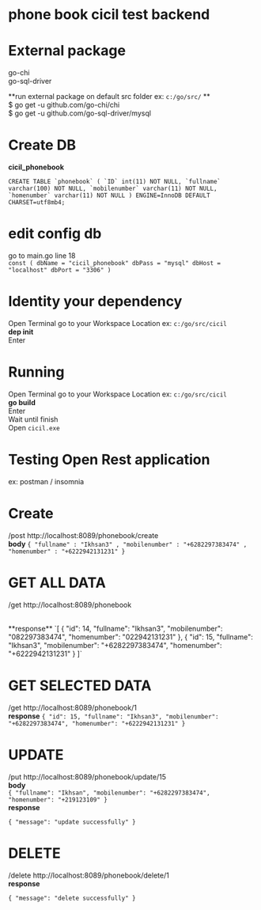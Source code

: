 # phone book cicil test backend 

# External package
go-chi <br/>
go-sql-driver

**run external package on default src folder ex: ``c:/go/src/`` **  <br/>
$ go get -u github.com/go-chi/chi <br/>
$ go get -u github.com/go-sql-driver/mysql



# Create DB
**cicil_phonebook** 

``CREATE TABLE `phonebook` (
  `ID` int(11) NOT NULL,
  `fullname` varchar(100) NOT NULL,
  `mobilenumber` varchar(11) NOT NULL,
  `homenumber` varchar(11) NOT NULL
) ENGINE=InnoDB DEFAULT CHARSET=utf8mb4;
``


# edit config db
go to main.go line 18 <br/>
``const (
	dbName = "cicil_phonebook"
	dbPass = "mysql"
	dbHost = "localhost"
	dbPort = "3306"
)``

# Identity your dependency
Open Terminal go to your Workspace Location ex: ``c:/go/src/cicil`` <br/>
**dep init** <br/>
Enter


# Running
Open Terminal go to your Workspace Location ex: ``c:/go/src/cicil`` <br/>
**go build** <br/>
Enter <br/>
Wait until finish <br/>
Open ``cicil.exe``

# Testing Open Rest application
ex: postman / insomnia

# Create
/post http://localhost:8089/phonebook/create
<br/>
**body** 
`{
"fullname" : "Ikhsan3" ,
"mobilenumber" : "+6282297383474" , 
"homenumber" : "+6222942131231"
}`

# GET ALL DATA
/get http://localhost:8089/phonebook

<br/>
**response**
`[
     {
        "id": 14,
        "fullname": "Ikhsan3",
        "mobilenumber": "082297383474",
        "homenumber": "022942131231"
    },
    {
        "id": 15,
        "fullname": "Ikhsan3",
        "mobilenumber": "+6282297383474",
        "homenumber": "+6222942131231"
    }
]`

# GET SELECTED DATA
/get http://localhost:8089/phonebook/1
<br/>
**response**
`{
    "id": 15,
    "fullname": "Ikhsan3",
    "mobilenumber": "+6282297383474",
    "homenumber": "+6222942131231"
}`


# UPDATE
/put http://localhost:8089/phonebook/update/15
 <br/> **body** <br/>
`{
    "fullname": "Ikhsan",
    "mobilenumber": "+6282297383474",
    "homenumber": "+219123109"
}`
 <br/> **response** <br/>

`{
    "message": "update successfully"
}`

# DELETE
 /delete http://localhost:8089/phonebook/delete/1
 <br/>**response** <br/>

`{
    "message": "delete successfully"
}`
